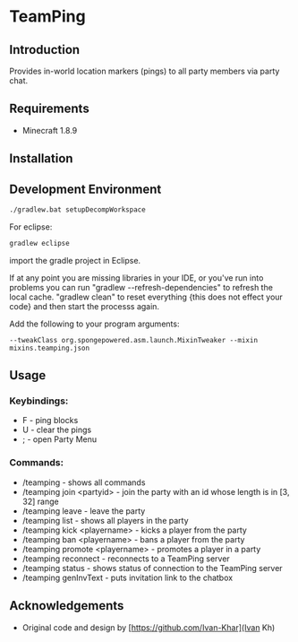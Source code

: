 # TeamPing

## Introduction

Provides in-world location markers (pings) to all party members via party chat.

## Requirements

  * Minecraft 1.8.9

## Installation


## Development Environment

```sh
./gradlew.bat setupDecompWorkspace
```

For eclipse:
```sh
gradlew eclipse
```

import the gradle project in Eclipse.


If at any point you are missing libraries in your IDE, or you've run into
problems you can run "gradlew --refresh-dependencies" to refresh the local
cache. "gradlew clean" to reset everything {this does not effect your code} and
then start the processs again.

Add the following to your program arguments:
```
--tweakClass org.spongepowered.asm.launch.MixinTweaker --mixin mixins.teamping.json
```

## Usage

### Keybindings:
* F - ping blocks
* U - clear the pings
* ; - open Party Menu

### Commands:
* /teamping - shows all commands
* /teamping join \<partyid\> - join the party with an id whose length is in [3, 32] range
* /teamping leave - leave the party
* /teamping list - shows all players in the party
* /teamping kick \<playername\> - kicks a player from the party
* /teamping ban \<playername\> - bans a player from the party
* /teamping promote \<playername\> - promotes a player in a party
* /teamping reconnect - reconnects to a TeamPing server
* /teamping status - shows status of connection to the TeamPing server
* /teamping genInvText - puts invitation link to the chatbox

## Acknowledgements

* Original code and design by [https://github.com/Ivan-Khar](Ivan Kh)
